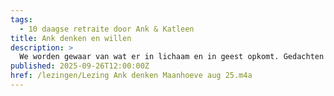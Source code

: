 ```yaml
---
tags:
  - 10 daagse retraite door Ank & Katleen
title: Ank denken en willen
description: >
  We worden gewaar van wat er in lichaam en in geest opkomt. Gedachten zijn een deel van onze ervaring waar we opmerkzaam van kunnen zijn, ze hoeven niet bestreden te worden
published: 2025-09-26T12:00:00Z
href: /lezingen/Lezing Ank denken Maanhoeve aug 25.m4a
---
```

